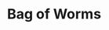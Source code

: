 ---
layout: project
permalink: /bag_of_worms/
title: "Bag of Worms"
created: "Ongoing"
medium: "Theater | Motion Capture"
root: "/assets/01_projects/bag_of_worms/"
bg-video: >
  <iframe src="https://www.youtube.com/embed/9vNePYaHgco?hd=1&rel=0&modestbranding=1&controls=0&loop=1&playlist=9vNePYaHgco" width="640" height="360" frameborder="0" webkitallowfullscreen mozallowfullscreen allowfullscreen></iframe>

description: >
  An investigation into the anatomy of a famous video game character. A tyrannical disembodied head leading his friends through a series of unnerving experiments. A meditation on all the Sims we left to die on our parent’s desktop computer. 
  <br><br>
  Bag of Worms is an irreverent grab bag of Looney Tunes violence and recycled intellectual properties in which artist Matt Romein uses motion capture suits to project performers into a video game of his own making. As the audience watches, their grasp on what's real and what's virtual begins to slip. For a generation nurtured on a diet of simulated violence: what is their threshold for this digital onslaught, and what happens when they reach their breaking point?

collaborators:
  - person: Peter Mills Weiss 
    role: Co-Writer / Performer
  - person: Julia Mounsey
    role: Co-Writer / Performer
  - person: Tim Platt
    role: Performer
  - person: Amy Zimmer
    role: Performer

showings:
  - text: Under The Radar ~ 2024
  - text: MAXLive Festival ~ 2023
    url: https://mediaartexploration.org/bag-of-worms/
  - text: IDFA DocLab ~ 2022
    url: https://www.idfa.nl/en/film/3f0ab2b9-26c5-4e43-831b-723223b0e960/onx-+-idfa-doclab-mocap-stage/

press:
  - text: Vulture (Impressions)
    url: https://www.vulture.com/2024/01/critics-theater-festival-season-diary-week-2.html
  - text: Dance Enthusiast (Impressions)
    url: https://www.dance-enthusiast.com/features/impressions-reviews/view/MAXlive-Festival-2023-Where-Is-My-Body

documentation:
  - "01.jpg"
  - "02.jpg"
  - "03.jpg"
  - "04.jpg"
  - "05.jpg"
  - "06.jpg"
  - "07.jpg"
  - "08.jpg"
  - "09.jpg"
  - "10.jpg"
  - "11.jpg"
  - <iframe src="https://www.youtube.com/embed/9vNePYaHgco?hd=1&rel=0&modestbranding=1&U" width="640" height="560" frameborder="0" webkitallowfullscreen mozallowfullscreen allowfullscreen></iframe>
---